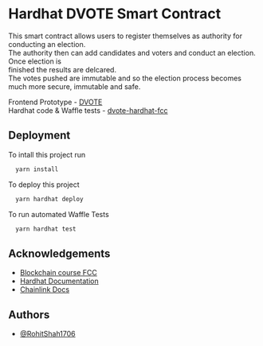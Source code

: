 
# Hardhat DVOTE Smart Contract

This smart contract allows users to register themselves as authority for conducting an election.   
The authority then can add candidates and voters and conduct an election. Once election is  
finished the results are delcared.  
The votes pushed are immutable and so the election process becomes much more secure, immutable and safe.


Frontend Prototype - [DVOTE](https://github.com/RohitShah1706/dvote-nextjs-frontend-1706)  
Hardhat code & Waffle tests - [dvote-hardhat-fcc](https://github.com/RohitShah1706/dvote-hardhat-1706)

## Deployment

To intall this project run

```bash
  yarn install
```


To deploy this project 

```bash
  yarn hardhat deploy
```


To run automated Waffle Tests  

```bash
  yarn hardhat test 
```




## Acknowledgements

 - [Blockchain course FCC](https://www.youtube.com/watch?v=gyMwXuJrbJQ)
 - [Hardhat Documentation](https://hardhat.org/)  
 - [Chainlink Docs](https://docs.chain.link/)


## Authors

- [@RohitShah1706](https://github.com/RohitShah1706)

